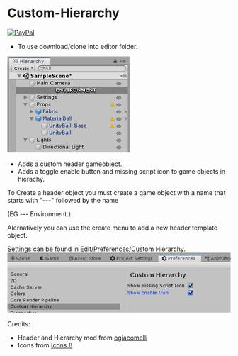 # Custom-Hierarchy

[![PayPal](https://drive.google.com/uc?id=1OQrtNBVJehNVxgPf6T6yX1wIysz1ElLR)](https://www.paypal.me/DavidConwayDev)

* To use download/clone into editor folder.

![Show Case](/images/showcase.png)

* Adds a custom header gameobject.
* Adds a toggle enable button and missing script icon to game objects in hierachy.

To Create a header object you must create a game object with a name that starts with "---" followed by the name 

(EG --- Environment.)

Alernatively you can use the create menu to add a new header template object.

Settings can be found in Edit/Preferences/Custom Hierarchy.
![Show Case](/images/settings.png)


Credits:
* Header and Hierarchy mod from  [ogiacomelli](https://twitter.com/ogiacomelli/status/1140945085120614400) 
* Icons from [Icons 8](https://icons8.com)
